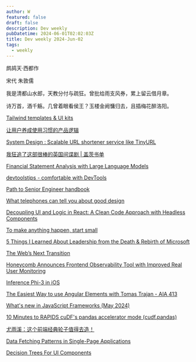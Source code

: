 ```yaml
---
author: W
featured: false
draft: false
description: Dev weekly
pubDatetime: 2024-06-01T02:02:03Z
title: Dev weekly 2024-Jun-02
tags:
  - weekly
---
```


鹧鸪天·西都作

宋代 朱敦儒

我是清都山水郎，天教分付与疏狂。曾批给雨支风券，累上留云借月章。

诗万首，酒千觞。几曾着眼看侯王？玉楼金阙慵归去，且插梅花醉洛阳。

[Tailwind templates & UI kits](https://www.tailwindawesome.com/)

[让用户养成使用习惯的产品逻辑](https://www.zcool.com.cn/work/ZNjczMDA1NzY=.html)

[System Design : Scalable URL shortener service like TinyURL](https://medium.com/@sandeep4.verma/system-design-scalable-url-shortener-service-like-tinyurl-106f30f23a82)

[我狂追了这部很棒的英国间谍剧 | 盖茨书单](https://mp.weixin.qq.com/s/ibi2JAMiO4KNLsYzRpQ2zw)

[Financial Statement Analysis with Large Language Models](https://news.ycombinator.com/item?id=40468518)

[devtoolstips - comfortable with DevTools](https://devtoolstips.org)

[Path to Senior Engineer handbook](https://github.com/jordan-cutler/path-to-senior-engineer-handbook)

[What telephones can tell you about good design](https://uxdesign.cc/what-telephones-can-tell-you-about-good-design-6c24885ca7e9)

[Decoupling UI and Logic in React: A Clean Code Approach with Headless Components](https://itnext.io/decoupling-ui-and-logic-in-react-a-clean-code-approach-with-headless-components-82e46b5820c)

[To make anything happen, start small](https://blog.rescuetime.com/to-make-anything-happen-start-small/)

[5 Things I Learned About Leadership from the Death & Rebirth of Microsoft](https://dareobasanjo.medium.com/5-things-i-learned-about-leadership-from-the-death-rebirth-of-microsoft-3eaf42567061)

[The Web’s Next Transition](https://www.epicweb.dev/the-webs-next-transition)

[Honeycomb Announces Frontend Observability Tool with Improved Real User Monitoring](https://www.infoq.com/news/2024/05/honeycomb-frontend-observability/)

[Inference Phi-3 in iOS](https://github.com/microsoft/Phi-3CookBook/blob/main/md/03.Inference/iOS_Inference.md)

[The Easiest Way to use Angular Elements with Tomas Trajan - AIA 413](https://www.spreaker.com/episode/the-easiest-way-to-use-angular-elements-with-tomas-trajan-aia-413--59958446)

[What's new in JavaScript Frameworks (May 2024)](https://developer.chrome.com/blog/frameworks-may-2024)

[10 Minutes to RAPIDS cuDF's pandas accelerator mode (cudf.pandas)](https://colab.research.google.com/drive/12tCzP94zFG2BRduACucn5Q_OcX1TUKY3?s=09)

[尤雨溪：这个前端经典轮子值得去造！](https://mp.weixin.qq.com/s/7jK2YFFwTKxGv80ddE_Frw)

[Data Fetching Patterns in Single-Page Applications](https://martinfowler.com/articles/data-fetch-spa.html)

[Decision Trees For UI Components](https://www.smashingmagazine.com/2024/05/decision-trees-ui-components/)

[]()

[]()

[]()

[]()

[]()

[]()

[]()

[]()

[]()

[]()

[]()

[]()

[]()

[]()

[]()

[]()

[]()

[]()

[]()
